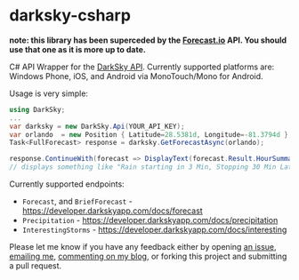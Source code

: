 darksky-csharp
===============

**note: this library has been superceded by the [Forecast.io](https://github.com/f0xy/forecast.io-csharp) API. You should use that one as it is more up to date.**

C# API Wrapper for the [DarkSky API](https://developer.darkskyapp.com/). Currently supported platforms are: Windows Phone, iOS, and Android via MonoTouch/Mono for Android.

Usage is very simple:

```csharp
using DarkSky;
...
var darksky = new DarkSky.Api(YOUR_API_KEY);
var orlando  = new Position { Latitude=28.5381d, Longitude=-81.3794d };
Task<FullForecast> response = darksky.GetForecastAsync(orlando);

response.ContinueWith(forecast => DisplayText(forecast.Result.HourSummary));
// displays something like "Rain starting in 3 Min, Stopping 30 Min Later"
```

Currently supported endpoints:
 - `Forecast`, and `BriefForecast` - https://developer.darkskyapp.com/docs/forecast
 - `Precipitation` - https://developer.darkskyapp.com/docs/precipitation
 - `InterestingStorms` - https://developer.darkskyapp.com/docs/interesting

Please let me know if you have any feedback either by opening [an issue](https://github.com/joelmartinez/darksky-csharp/issues), [emailing me](mailto:joelmartinez@gmail.com), [commenting on my blog](http://codecube.net), or forking this project and submitting a pull request.

